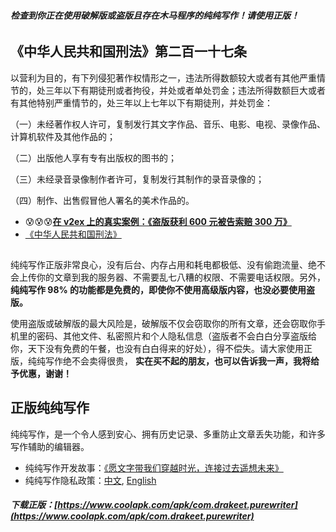 ###### **检查到你正在使用破解版或盗版且存在木马程序的纯纯写作！请使用正版！**

## 《中华人民共和国刑法》第二百一十七条

以营利为目的，有下列侵犯著作权情形之一，违法所得数额较大或者有其他严重情节的，处三年以下有期徒刑或者拘役，并处或者单处罚金；违法所得数额巨大或者有其他特别严重情节的，处三年以上七年以下有期徒刑，并处罚金：

（一）未经著作权人许可，复制发行其文字作品、音乐、电影、电视、录像作品、计算机软件及其他作品的；

（二）出版他人享有专有出版权的图书的；

（三）未经录音录像制作者许可，复制发行其制作的录音录像的；

（四）制作、出售假冒他人署名的美术作品的。

* 😰😰😰**[在 v2ex 上的真实案例：《盗版获利 __600__ 元被告索赔 300 万》 ](https://www.v2ex.com/t/576941?p=3)**
* [《中华人民共和国刑法》](http://www.npc.gov.cn/wxzl/gongbao/2000-12/17/content_5004680.htm)

## 

纯纯写作正版非常良心，没有后台、内存占用和耗电都极低、没有偷跑流量、绝不会上传你的文章到我的服务器、不需要乱七八糟的权限、不需要电话权限。另外，**纯纯写作 98% 的功能都是免费的，即使你不使用高级版内容，也没必要使用盗版。**

使用盗版或破解版的最大风险是，破解版不仅会窃取你的所有文章，还会窃取你手机里的密码、其他文件、私密照片和个人隐私信息（盗版者不会白白分享盗版给你，天下没有免费的午餐，也没有白白得来的好处），得不偿失。请大家使用正版，纯纯写作绝不会卖得很贵，  **实在买不起的朋友，也可以告诉我一声，我将给予优惠，谢谢！**

## 正版纯纯写作

纯纯写作，是一个令人感到安心、拥有历史记录、多重防止文章丢失功能，和许多写作辅助的编辑器。

- 纯纯写作开发故事：[《愿文字带我们穿越时光，连接过去遥想未来》](https://sspai.com/post/43650)
- 纯纯写作隐私政策：[中文](https://github.com/drakeet/resources/blob/master/PrivacyPolicy.md), [English](https://github.com/drakeet/resources/blob/master/PrivacyPolicy.md#pure-writer---privacy-policy)

##### 下载正版：[https://www.coolapk.com/apk/com.drakeet.purewriter](https://www.coolapk.com/apk/com.drakeet.purewriter)

